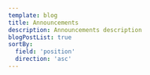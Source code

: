 ```yaml
---
template: blog
title: Announcements
description: Announcements description
blogPostList: true
sortBy:
  field: 'position'
  direction: 'asc'
---
```

